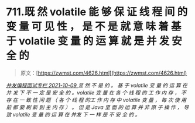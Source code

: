 <!--yml
category: 未分类
date: 0001-01-01 00:00:00
--->

# 711.既 然 volatile 能 够 保 证 线 程 间 的 变 量 可 见 性 ， 是 不 是 就 意 味 着 基 于 volatile 变 量 的 运 算 就 是 并 发 安 全 的

> 原文：[https://zwmst.com/4626.html](https://zwmst.com/4626.html)

   [ *并发编程面试专栏* ](https://zwmst.com/%e5%b9%b6%e5%8f%91%e7%bc%96%e7%a8%8b%e9%9d%a2%e8%af%95%e4%b8%93%e6%a0%8f)*[ <time datetime="2021-10-09T23:53:23+08:00"> 2021-10-09 </time> ](https://zwmst.com/4626.html)  显 然 不 是 的 。 基 于 volatile 变 量 的 运 算 在 并 发 下 不 一 定 是 安 全 的 。volatile 变 量 在 各 个 线 程 的 工 作 内 存 ， 不 存 在 一 致 性 问 题 （ 各 个 线 程 的工 作 内 存 中 volatile 变 量 ， 每 次 使 用 前 都 要 刷 新 到 主 内 存 ） 。
但 是 Java 里 面 的 运 算 并 非 原 子 操 作 ， 导 致 volatile 变 量 的 运 算 在 并发 下 一 样 是 不 安 全 的 。*